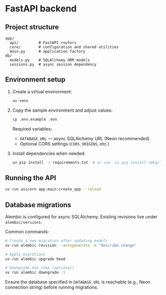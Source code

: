 
# FastAPI backend

## Project structure

```
app/
  api/         # FastAPI routers
  core/        # configuration and shared utilities
  main.py      # application factory
db/
  models.py    # SQLAlchemy ORM models
  sessions.py  # async session dependency
```

## Environment setup

1. Create a virtual environment:

   ```bash
   uv venv
   ```

2. Copy the sample environment and adjust values:

   ```bash
   cp .env.example .env
   ```

   Required variables:

   - `DATABASE_URL` — async SQLAlchemy URL (Neon recommended)
   - Optional CORS settings (`CORS_ORIGINS`, etc.)

3. Install dependencies when needed:

   ```bash
   uv pip install -r requirements.txt  # or use `uv pip install <pkg>`
   ```

## Running the API

```bash
uv run uvicorn app.main:create_app --reload
```

## Database migrations

Alembic is configured for async SQLAlchemy. Existing revisions live under `alembic/versions`.

Common commands:

```bash
# Create a new migration after updating models
uv run alembic revision --autogenerate -m "describe change"

# Apply migrations
uv run alembic upgrade head

# Downgrade one step (optional)
uv run alembic downgrade -1
```

Ensure the database specified in `DATABASE_URL` is reachable (e.g., Neon connection string) before running migrations.
